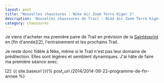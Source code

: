 ```yaml
---
layout: post
title: "Nouvelles chaussures : Nike Air Zoom Terra Kiger 2"
description: 'Nouvelles chaussures de Trail : Nike Air Zoom Terra Kiger 2'
category: chaussures
---
```


Je viens d'acheter ma première paire de Trail en prévision de la [Saintésprint][1]
en [fin d'année][2], l'entrainement et les prochains Trail.

Je reste donc fidèle à Nike, même si le Trail n'est pas leur domaine de
prédilection. Elles sont légères et semblent dynamiques. J'ai hâte de faire
ma première séance avec.

[1]: http://www.saintelyon.com/levenement/details-des-epreuves/21km/#informations-tab-link
[2]: {{ site.baseurl }}{% post_url /2014/2014-09-22-programme-de-fin-annee %}

